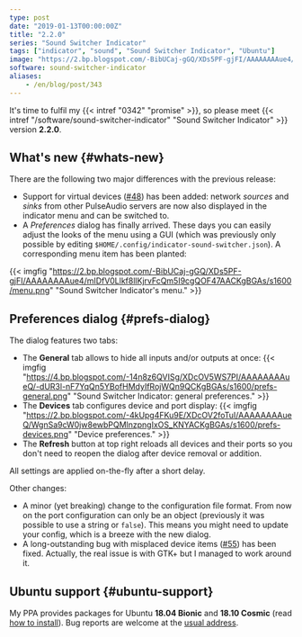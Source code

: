 ```yaml
---
type: post
date: "2019-01-13T00:00:00Z"
title: "2.2.0"
series: "Sound Switcher Indicator"
tags: ["indicator", "sound", "Sound Switcher Indicator", "Ubuntu"]
image: "https://2.bp.blogspot.com/-BibUCaj-gGQ/XDs5PF-gjFI/AAAAAAAAue4/mIDfV0Llkf8llKjrvFcQm5I9cgQOF47AACKgBGAs/s1600/menu.png"
software: sound-switcher-indicator
aliases:
    - /en/blog/post/343
---
```


It's time to fulfil my {{< intref "0342" "promise" >}}, so please meet {{< intref "/software/sound-switcher-indicator" "Sound Switcher Indicator" >}} version **2.2.0**.

## What's new {#whats-new}

There are the following two major differences with the previous release:

<!--more-->

* Support for virtual devices ([#48](https://github.com/yktoo/indicator-sound-switcher/issues/48)) has been added: network *sources* and *sinks* from other PulseAudio servers are now also displayed in the indicator menu and can be switched to.
* A *Preferences* dialog has finally arrived. These days you can easily adjust the looks of the menu using a GUI (which was previously only possible by editing `$HOME/.config/indicator-sound-switcher.json`). A corresponding menu item has been planted:

{{< imgfig "https://2.bp.blogspot.com/-BibUCaj-gGQ/XDs5PF-gjFI/AAAAAAAAue4/mIDfV0Llkf8llKjrvFcQm5I9cgQOF47AACKgBGAs/s1600/menu.png" "Sound Switcher Indicator's menu." >}}

## Preferences dialog {#prefs-dialog}

The dialog features two tabs:

* The **General** tab allows to hide all inputs and/or outputs at once:
{{< imgfig "https://4.bp.blogspot.com/-14n8z6QVISg/XDcOV5WS7PI/AAAAAAAAueQ/-dUR3l-nF7YqQn5YBofHMdyIfRojWQn9QCKgBGAs/s1600/prefs-general.png" "Sound Switcher Indicator: general preferences." >}}
* The **Devices** tab configures device and port display:
{{< imgfig "https://2.bp.blogspot.com/-4kUpg4FKu9E/XDcOV2foTuI/AAAAAAAAueQ/WgnSa9cW0jw8ewbPQMlnzpngIxOS_KNYACKgBGAs/s1600/prefs-devices.png" "Device preferences." >}}
* The **Refresh** button at top right reloads all devices and their ports so you don't need to reopen the dialog after device removal or addition.

All settings are applied on-the-fly after a short delay.

Other changes:

* A minor (yet breaking) change to the configuration file format. From now on the port configuration can only be an object (previously it was possible to use a string or `false`). This means you might need to update your config, which is a breeze with the new dialog.
* A long-outstanding bug with misplaced device items ([#55](https://github.com/yktoo/indicator-sound-switcher/issues/55)) has been fixed. Actually, the real issue is with GTK+ but I managed to work around it.

## Ubuntu support {#ubuntu-support}

My PPA provides packages for Ubuntu **18.04 Bionic** and **18.10 Cosmic** (read [how to install](https://github.com/yktoo/indicator-sound-switcher/blob/master/doc/install.md)). Bug reports are welcome at the [usual address](https://github.com/yktoo/indicator-sound-switcher/issues/).

